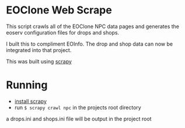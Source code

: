 # EOClone Web Scrape

This script crawls all of the EOClone NPC data pages and generates
the eoserv configuration files for drops and shops.

I built this to compliment EOInfo. The drop and shop data can now be
integrated into that project.

This was built using [scrapy](https://github.com/scrapy/scrapy/)

# Running
* [install scrapy](https://github.com/scrapy/scrapy/#install)
* run `$ scrapy crawl npc` in the projects root directory

a drops.ini and shops.ini file will be output in the project root

